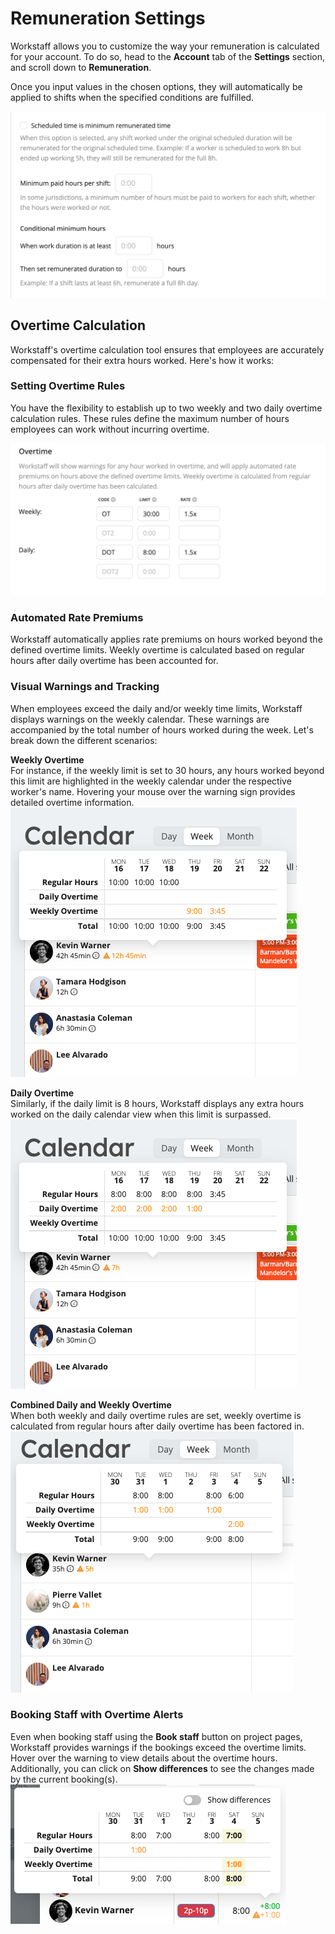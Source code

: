 # Remuneration Settings 

Workstaff allows you to customize the way your remuneration is calculated for your account. To do so, head to the **Account** tab of the **Settings** section, and scroll down to **Remuneration**.

Once you input values in the chosen options, they will automatically be applied to shifts when the specified conditions are fulfilled.

![Remuneration](Images/remuneration-settings.png)


## Overtime Calculation
Workstaff's overtime calculation tool ensures that employees are accurately compensated for their extra hours worked. Here's how it works:

### Setting Overtime Rules
You have the flexibility to establish up to two weekly and two daily overtime calculation rules. These rules define the maximum number of hours employees can work without incurring overtime.

![Overtime](Images/overtime.png)

### Automated Rate Premiums
Workstaff automatically applies rate premiums on hours worked beyond the defined overtime limits. Weekly overtime is calculated based on regular hours after daily overtime has been accounted for.

### Visual Warnings and Tracking
When employees exceed the daily and/or weekly time limits, Workstaff displays warnings on the weekly calendar. These warnings are accompanied by the total number of hours worked during the week. Let's break down the different scenarios:

**Weekly Overtime**   
For instance, if the weekly limit is set to 30 hours, any hours worked beyond this limit are highlighted in the weekly calendar under the respective worker's name. Hovering your mouse over the warning sign provides detailed overtime information.
![Weekly Overtime](Images/WOT.png)

**Daily Overtime**   
Similarly, if the daily limit is 8 hours, Workstaff displays any extra hours worked on the daily calendar view when this limit is surpassed.
![Daily Overtime](Images/DOT.png)

**Combined Daily and Weekly Overtime**   
When both weekly and daily overtime rules are set, weekly overtime is calculated from regular hours after daily overtime has been factored in.
![Combined Overtime](Images/Combined-OT.png)

### Booking Staff with Overtime Alerts
Even when booking staff using the **Book staff** button on project pages, Workstaff provides warnings if the bookings exceed the overtime limits. Hover over the warning to view details about the overtime hours. Additionally, you can click on **Show differences** to see the changes made by the current booking(s).
![Booking Overtime](Images/Booking-OT.png)
